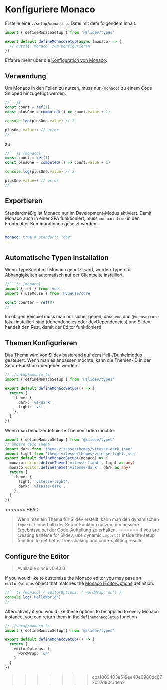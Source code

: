 # Konfiguriere Monaco

<Environment type="client" />

Erstelle eine `./setup/monaco.ts` Datei mit dem folgendem Inhalt:

```ts
import { defineMonacoSetup } from '@slidev/types'

export default defineMonacoSetup(async (monaco) => {
  // nutzte `monaco` zum konfigurieren
})
```

Erfahre mehr über die [Konfiguration von Monaco](https://github.com/Microsoft/monaco-editor).

## Verwendung

Um Monaco in den Folien zu nutzen, muss nur `{monaco}` zu einem Code Snipped hinzugefügt werden.

~~~js
//```js
const count = ref(1)
const plusOne = computed(() => count.value + 1)

console.log(plusOne.value) // 2

plusOne.value++ // error
//```
~~~

zu

~~~js
//```js {monaco}
const count = ref(1)
const plusOne = computed(() => count.value + 1)

console.log(plusOne.value) // 2

plusOne.value++ // error
//```
~~~

## Exportieren

Standardmäßig ist Monaco nur im Development-Modus aktiviert. Damit Monaco auch in einer SPA funktioniert, muss `monaco: true` in den Frontmatter Konfigurationen gesetzt werden:

```yaml
---
monaco: true # standart: "dev"
---
```

## Automatische Typen Installation

Wenn TypeScript mit Monaco genutzt wird, werden Typen für Abhängigkeiten automatisch auf der Clientseite installiert.

~~~ts
//```ts {monaco}
import { ref } from 'vue'
import { useMouse } from '@vueuse/core'

const counter = ref(0)
//```
~~~

Im obigen Beispiel muss man nur sicher gehen, dass `vue` und `@vueuse/core` lokal installiert sind (dependencies oder devDependencies) und Slidev handelt den Rest, damit der Editor funktioniert!

## Themen Konfigurieren

Das Thema wird von Slidev basierend auf dem Hell-/Dunkelmodus gesteuert. Wenn man es anpassen möchte, kann die Themen-ID in der Setup-Funktion übergeben werden. 

```ts
// ./setup/monaco.ts
import { defineMonacoSetup } from '@slidev/types'

export default defineMonacoSetup(() => {
  return {
    theme: {
      dark: 'vs-dark',
      light: 'vs',
    },
  }
})
```

Wenn man benutzerdefinierte Themen laden möchte:

```ts
import { defineMonacoSetup } from '@slidev/types'
// ändere dein Thema
import dark from 'theme-vitesse/themes/vitesse-dark.json'
import light from 'theme-vitesse/themes/vitesse-light.json'
export default defineMonacoSetup((monaco) => {
  monaco.editor.defineTheme('vitesse-light', light as any)
  monaco.editor.defineTheme('vitesse-dark', dark as any)
  return {
    theme: {
      light: 'vitesse-light',
      dark: 'vitesse-dark',
    },
  }
})
```

<<<<<<< HEAD
> Wenn man ein Thema für Slidev erstellt, kann man den dynamischen `import()` innerhalb der Setup-Funktion nutzen, um bessere Ergebnisse bei der Code-Aufteilung zu erhalten.
=======
> If you are creating a theme for Slidev, use dynamic `import()` inside the setup function to get better tree-shaking and code-splitting results.

## Configure the Editor

> Available since v0.43.0

If you would like to customize the Monaco editor you may pass an `editorOptions` object that matches the [Monaco IEditorOptions](https://microsoft.github.io/monaco-editor/docs.html#interfaces/editor.IEditorOptions.html) definition.

~~~ts
//```ts {monaco} { editorOptions: { wordWrap:'on'} }
console.log('HelloWorld')
//```
~~~

Alternatively if you would like these options to be applied to every Monaco instance, you can return them in the `defineMonacoSetup` function

```ts
// ./setup/monaco.ts
import { defineMonacoSetup } from '@slidev/types'

export default defineMonacoSetup(() => {
  return {
    editorOptions: {
      wordWrap: 'on'
    }
  }
})
```
>>>>>>> cbaf809403e519ee40e0980dc672c57d90c1dea2
